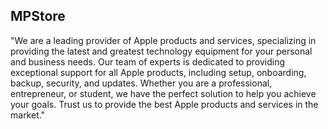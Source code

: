 ## MPStore  
"We are a leading provider of Apple products and services,
          specializing in providing the latest and greatest technology equipment
          for your personal and business needs. Our team of experts is dedicated
          to providing exceptional support for all Apple products, including
          setup, onboarding, backup, security, and updates. Whether you are a
          professional, entrepreneur, or student, we have the perfect solution
          to help you achieve your goals. Trust us to provide the best Apple
          products and services in the market."